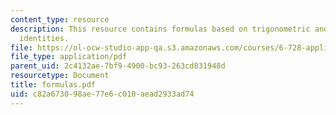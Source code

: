 ```yaml
---
content_type: resource
description: This resource contains formulas based on trigonometric and hyperbolic
  identities.
file: https://ol-ocw-studio-app-qa.s3.amazonaws.com/courses/6-728-applied-quantum-and-statistical-physics-fall-2006/c82a673098ae77e6c010aead2933ad74_formulas.pdf
file_type: application/pdf
parent_uid: 2c4132ae-7bf9-4900-bc93-263cd831948d
resourcetype: Document
title: formulas.pdf
uid: c82a6730-98ae-77e6-c010-aead2933ad74
---
```

